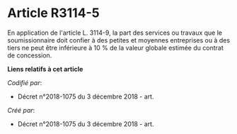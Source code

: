 # Article R3114-5

En application de l'article L. 3114-9, la part des services ou travaux que le soumissionnaire doit confier à des petites et
moyennes entreprises ou à des tiers ne peut être inférieure à 10 % de la valeur globale estimée du contrat de concession.

**Liens relatifs à cet article**

_Codifié par_:

  - Décret n°2018-1075 du 3 décembre 2018 - art.

_Créé par_:

  - Décret n°2018-1075 du 3 décembre 2018 - art.
